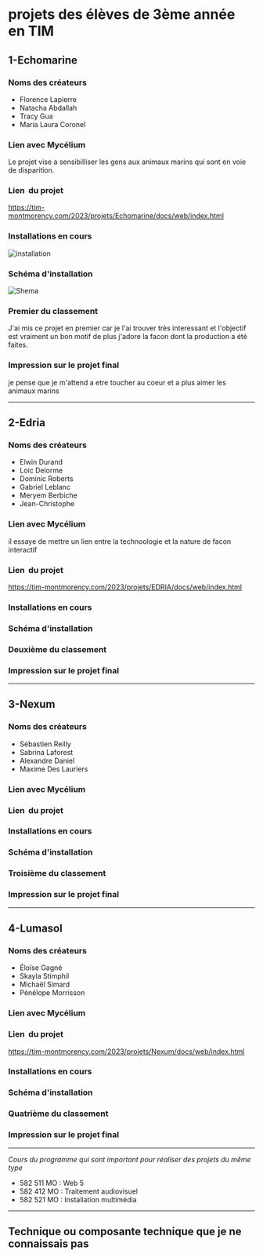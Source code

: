 
# projets des élèves de 3ème année en TIM #

## 1-Echomarine ##
### Noms des créateurs ###

- Florence Lapierre
- Natacha Abdallah
- Tracy Gua
- Maria Laura Coronel

### Lien avec Mycélium ###
Le projet vise a sensibilliser les gens aux animaux marins qui sont en voie de disparition.
### Lien  du projet ###

https://tim-montmorency.com/2023/projets/Echomarine/docs/web/index.html

### Installations en cours ###

![installation](https://user-images.githubusercontent.com/112128368/236109393-59580d49-7f09-49af-a5f0-743917ee6797.jpg)

### Schéma d'installation ###

![Shema](https://user-images.githubusercontent.com/112128368/236109595-555ef370-879e-40d6-a6a2-9120a5e0549b.png)


### Premier du classement ###

J'ai mis ce projet en premier car je l'ai trouver très interessant et l'objectif est vraiment un bon motif de plus j'adore la facon dont la production a été faites.

### Impression sur le projet final ###

je pense que je m'attend a etre toucher au coeur et a plus aimer les animaux marins

--------------------------------------------------------------------------------------------------------------------------------------------------------------------
## 2-Edria ##
### Noms des créateurs ###

- Elwin Durand
- Loic Delorme
- Dominic Roberts
- Gabriel Leblanc
- Meryem Berbiche
- Jean-Christophe

### Lien avec Mycélium ###
il essaye de mettre un lien entre la technoologie et la nature de facon interactif

### Lien  du projet ###

https://tim-montmorency.com/2023/projets/EDRIA/docs/web/index.html

### Installations en cours ###


### Schéma d'installation ###


### Deuxième du classement ###

### Impression sur le projet final ###

--------------------------------------------------------------------------------------------------------------------------------------------------------------------

## 3-Nexum ##

### Noms des créateurs ###
- Sébastien Reilly
- Sabrina Laforest
- Alexandre Daniel
- Maxime Des Lauriers

### Lien avec Mycélium ###

### Lien  du projet ###

### Installations en cours ###

### Schéma d'installation ###


### Troisième du classement ###


### Impression sur le projet final ###

----------------------------------------------------------------------------------------------------------------------------------------

## 4-Lumasol ##

### Noms des créateurs ###

- Éloïse Gagné
- Skayla Stimphil
- Michaël Simard
- Pénélope Morrisson

### Lien avec Mycélium ###


### Lien  du projet ###
https://tim-montmorency.com/2023/projets/Nexum/docs/web/index.html

### Installations en cours ###


### Schéma d'installation ###

### Quatrième du classement ###

### Impression sur le projet final ###


--------------------------------------------------------------------------------------------------------------------------------------------------------------------
*Cours du programme qui sont important pour réaliser des projets du même type*
- 582 511 MO : Web 5
- 582 412 MO : Traitement audiovisuel
- 582 521 MO : Installation multimédia
----------------------------------------------------------------------------------------------------------------------------------------
Technique ou composante technique que je ne connaissais pas
----------------------------------------------------------------------------------------------------------------------------------------


